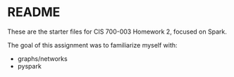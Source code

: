 # README #

These are the starter files for CIS 700-003 Homework 2, focused on Spark.

The goal of this assignment was to familiarize myself with:
* graphs/networks
* pyspark
